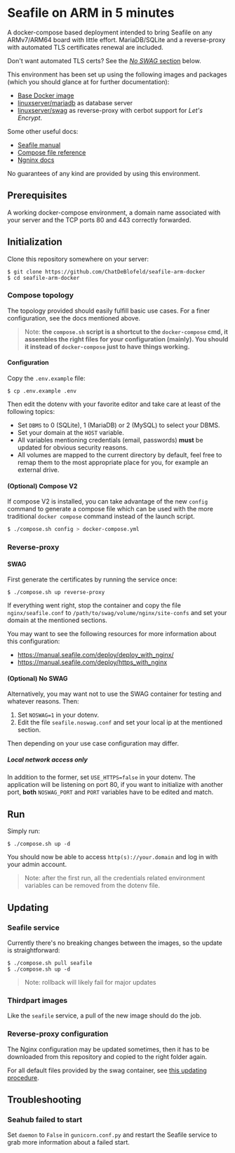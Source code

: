 # Seafile on ARM in 5 minutes

A docker-compose based deployment intended to bring Seafile on any ARMv7/ARM64 board with little effort. MariaDB/SQLite and a reverse-proxy with automated TLS certificates renewal are included.

Don't want automated TLS certs? See the [*No SWAG* section](#optional-no-swag) below.

This environment has been set up using the following images and packages (which you should glance at for further documentation):

- [Base Docker image](https://github.com/ChatDeBlofeld/seafile-arm-docker-base)
- [linuxserver/mariadb](https://github.com/linuxserver/docker-mariadb) as database server
- [linuxserver/swag](https://github.com/linuxserver/docker-swag) as reverse-proxy with cerbot support for _Let's Encrypt_.

Some other useful docs:

- [Seafile manual](https://manual.seafile.com/)
- [Compose file reference](https://docs.docker.com/compose/compose-file/compose-file-v3/)
- [Ngninx docs](https://nginx.org/en/docs/)

No guarantees of any kind are provided by using this environment.

## Prerequisites

A working docker-compose environment, a domain name associated with your server and the TCP ports 80 and 443 correctly forwarded. 

## Initialization

Clone this repository somewhere on your server:

```
$ git clone https://github.com/ChatDeBlofeld/seafile-arm-docker
$ cd seafile-arm-docker
```

### Compose topology

The topology provided should easily fulfill basic use cases. For a finer configuration, see the docs mentioned above.

>Note: **the `compose.sh` script is a shortcut to the `docker-compose` cmd, it assembles the right files for your configuration (mainly). You should it instead of `docker-compose` just to have things working.**

#### Configuration

Copy the `.env.example` file:

```
$ cp .env.example .env
```

Then edit the dotenv with your favorite editor and take care at least of the following topics:

- Set `DBMS` to 0 (SQLite), 1 (MariaDB) or 2 (MySQL) to select your DBMS.
- Set your domain at the `HOST` variable.
- All variables mentioning credentials (email, passwords) **must** be updated for obvious security reasons.
- All volumes are mapped to the current directory by default, feel free to remap them to the most appropriate place for you, for example an external drive.

#### (Optional) Compose V2

If compose V2 is installed, you can take advantage of the new `config` command to generate a compose file which can be used with the more traditional `docker compose` command instead of the launch script.

```bash
$ ./compose.sh config > docker-compose.yml
```

### Reverse-proxy

#### SWAG

First generate the certificates by running the service once:

```
$ ./compose.sh up reverse-proxy
```

If everything went right, stop the container and copy the file `nginx/seafile.conf` to `/path/to/swag/volume/nginx/site-confs` and set your domain at the mentioned sections.

You may want to see the following resources for more information about this configuration:

- https://manual.seafile.com/deploy/deploy_with_nginx/
- https://manual.seafile.com/deploy/https_with_nginx

#### (Optional) No SWAG

Alternatively, you may want not to use the SWAG container for testing and whatever reasons.  Then:

1. Set `NOSWAG=1` in your dotenv.
2. Edit the file `seafile.noswag.conf` and set your local ip at the mentioned section.

Then depending on your use case configuration may differ.

##### Local network access only

In addition to the former, set `USE_HTTPS=false` in your dotenv. The application will be listening on port 80, if you want to initialize with another port, **both** `NOSWAG_PORT` and `PORT` variables have to be edited and match.

## Run

Simply run:

```
$ ./compose.sh up -d
```

You should now be able to access `http(s)://your.domain` and log in with your admin account.

>Note: after the first run, all the credentials related environment variables can be removed from the dotenv file.

## Updating

### Seafile service

Currently there's no breaking changes between the images, so the update is straightforward:

```
$ ./compose.sh pull seafile
$ ./compose.sh up -d
```

>Note: rollback will likely fail for major updates

### Thirdpart images

Like the `seafile` service, a pull of the new image should do the job.

### Reverse-proxy configuration

The Nginx configuration may be updated sometimes, then it has to be downloaded from this repository and copied to the right folder again.

For all default files provided by the swag container, see [this updating procedure](https://github.com/linuxserver/docker-swag#updating-configs).

## Troubleshooting

### Seahub failed to start

Set `daemon` to `False` in `gunicorn.conf.py` and restart the Seafile service to grab more information about a failed start.

